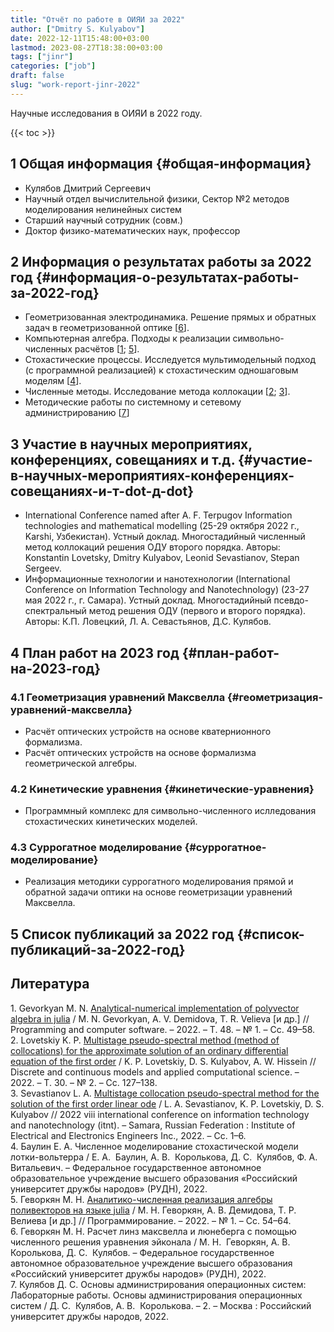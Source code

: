 ```yaml
---
title: "Отчёт по работе в ОИЯИ за 2022"
author: ["Dmitry S. Kulyabov"]
date: 2022-12-11T15:48:00+03:00
lastmod: 2023-08-27T18:38:00+03:00
tags: ["jinr"]
categories: ["job"]
draft: false
slug: "work-report-jinr-2022"
---
```


Научные исследования в ОИЯИ в 2022 году.

<!--more-->

{{< toc >}}


## <span class="section-num">1</span> Общая информация {#общая-информация}

-   Кулябов Дмитрий Сергеевич
-   Научный отдел вычислительной физики, Сектор №2 методов моделирования нелинейных систем
-   Старший научный сотрудник (совм.)
-   Доктор физико-математических наук, профессор


## <span class="section-num">2</span> Информация о результатах работы за 2022 год {#информация-о-результатах-работы-за-2022-год}

-   Геометризованная электродинамика. Решение прямых и обратных задач в геометризованной оптике  [<a href="#citeproc_bib_item_6">6</a>].
-   Компьютерная алгебра. Подходы к реализации символьно-численных расчётов [<a href="#citeproc_bib_item_1">1</a>; <a href="#citeproc_bib_item_5">5</a>].
-   Стохастические процессы. Исследуется мультимодельный подход (с программной реализацией) к стохастическим одношаговым моделям [<a href="#citeproc_bib_item_4">4</a>].
-   Численные методы. Исследование метода коллокации [<a href="#citeproc_bib_item_2">2</a>; <a href="#citeproc_bib_item_3">3</a>].
-   Методические работы по системному и сетевому администрированию [<a href="#citeproc_bib_item_7">7</a>]


## <span class="section-num">3</span> Участие в научных мероприятиях, конференциях, совещаниях и т.д. {#участие-в-научных-мероприятиях-конференциях-совещаниях-и-т-dot-д-dot}

-   International Conference named after A. F. Terpugov Information technologies and mathematical modelling (25-29 октября 2022 г., Karshi, Узбекистан). Устный доклад. Многостадийный численный метод коллокаций решения ОДУ второго порядка. Авторы: Konstantin Lovetsky, Dmitry Kulyabov, Leonid Sevastianov, Stepan Sergeev.
-   Информационные технологии и нанотехнологии (International Conference on Information Technology and Nanotechnology) (23-27 мая 2022 г., г. Самара). Устный доклад. Многостадийный псевдо-спектральный метод решения ОДУ (первого и второго порядка). Авторы: К.П. Ловецкий, Л. А. Севастьянов, Д.С. Кулябов.


## <span class="section-num">4</span> План работ на 2023 год {#план-работ-на-2023-год}


### <span class="section-num">4.1</span> Геометризация уравнений Максвелла {#геометризация-уравнений-максвелла}

-   Расчёт оптических устройств на основе кватернионного формализма.
-   Расчёт оптических устройств на основе формализма геометрической алгебры.


### <span class="section-num">4.2</span> Кинетические уравнения {#кинетические-уравнения}

-   Программный комплекс для символьно-численного ислледования стохастических кинетических моделей.


### <span class="section-num">4.3</span> Суррогатное моделирование {#суррогатное-моделирование}

-   Реализация методики суррогатного моделирования прямой и обратной задачи оптики на основе геометризации уравнений Максвелла.


## <span class="section-num">5</span> Список публикаций за 2022 год {#список-публикаций-за-2022-год}

## Литература

<div class="csl-bib-body">
  <div class="csl-entry"><a id="citeproc_bib_item_1"></a>1.	Gevorkyan M. N. <a href="https://doi.org/10.1134/S0361768822010054">Analytical-numerical implementation of polyvector algebra in julia</a> / M. N. Gevorkyan, A. V. Demidova, T. R. Velieva [и др.] // Programming and computer software. – 2022. – Т. 48. – № 1. – Сс. 49–58.</div>
  <div class="csl-entry"><a id="citeproc_bib_item_2"></a>2.	Lovetskiy K. P. <a href="https://doi.org/10.22363/2658-4670-2022-30-2-127-138">Multistage pseudo-spectral method (method of collocations) for the approximate solution of an ordinary differential equation of the first order</a> / K. P. Lovetskiy, D. S. Kulyabov, A. W. Hissein // Discrete and continuous models and applied computational science. – 2022. – Т. 30. – № 2. – Сс. 127–138.</div>
  <div class="csl-entry"><a id="citeproc_bib_item_3"></a>3.	Sevastianov L. A. <a href="https://doi.org/10.1109/itnt55410.2022.9848731">Multistage collocation pseudo-spectral method for the solution of the first order linear ode</a> / L. A. Sevastianov, K. P. Lovetskiy, D. S. Kulyabov // 2022 viii international conference on information technology and nanotechnology (itnt). – Samara, Russian Federation : Institute of Electrical and Electronics Engineers Inc., 2022. – Сс. 1–6.</div>
  <div class="csl-entry"><a id="citeproc_bib_item_4"></a>4.	Баулин Е. А. Численное моделирование стохастической модели лотки-вольтерра / Е. А.  Баулин, А. В.  Королькова, Д. С.  Кулябов, Ф. А.  Витальевич. – Федеральное государственное автономное образовательное учреждение высшего образования «Российский университет дружбы народов» (РУДН), 2022.</div>
  <div class="csl-entry"><a id="citeproc_bib_item_5"></a>5.	Геворкян М. Н. <a href="https://doi.org/10.31857/s0132347422010058">Аналитико-численная реализация алгебры поливекторов на языке julia</a> / М. Н. Геворкян, А. В. Демидова, Т. Р. Велиева [и др.] // Программирование. – 2022. – № 1. – Сс. 54–64.</div>
  <div class="csl-entry"><a id="citeproc_bib_item_6"></a>6.	Геворкян М. Н. Расчет линз максвелла и люнеберга с помощью численного решения уравнения эйконала / М. Н.  Геворкян, А. В.  Королькова, Д. С.  Кулябов. – Федеральное государственное автономное образовательное учреждение высшего образования «Российский университет дружбы народов» (РУДН), 2022.</div>
  <div class="csl-entry"><a id="citeproc_bib_item_7"></a>7.	Кулябов Д. С. Основы администрирования операционных систем: Лабораторные работы. Основы администрирования операционных систем / Д. С.  Кулябов, А. В.  Королькова. – 2. – Москва : Российский университет дружбы народов, 2022.</div>
</div>
